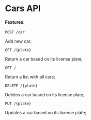 # Cars API
#### Features:

```
POST /car
```
Add new car;

```
GET /{plate}
```
Return a car based on its license plate;

```
GET /
```
Return a list with all cars;

```
DELETE /{plate}
```
Deletes a car based on its license plate;

```
PUT /{plate}
```
Updates a car based on its license plate;
